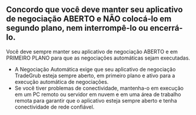 
## Concordo que você deve manter seu aplicativo de negociação ABERTO e NÃO colocá-lo em segundo plano, nem interrompê-lo ou encerrá-lo.

Você deve sempre manter seu aplicativo de negociação ABERTO e em PRIMEIRO PLANO para que as negociações automáticas sejam executadas.
- A Negociação Automática exige que seu aplicativo de negociação TradeGrub esteja sempre aberto, em primeiro plano e ativo para a execução automática de negociações.
- Se você tiver problemas de conectividade, mantenha-o em execução em um PC remoto ou servidor em nuvem e em uma área de trabalho remota para garantir que o aplicativo esteja sempre aberto e tenha conectividade de rede confiável.

